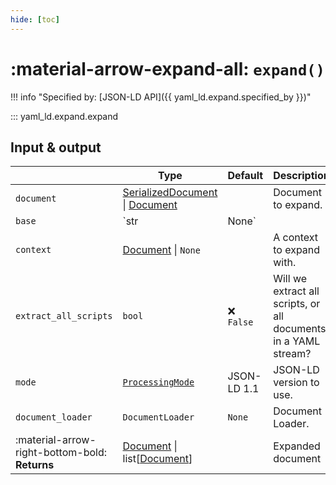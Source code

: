 ```yaml
---
hide: [toc]
---
```


# :material-arrow-expand-all: `expand()`

!!! info "Specified by: [JSON-LD API]({{ yaml_ld.expand.specified_by }})"

::: yaml_ld.expand.expand

## Input & output

|               | Type                                       | Default | Description |
|-----------------------|---------------------------------------------|-------------|---|
| `document`            | [SerializedDocument](/types/serialized-document/) \| [Document](/types/document/) |  | Document to expand.         |
| `base`                | `str | None`      | | The base IRI to use. |
| `context`             | [Document](/types/document/) \| `None` | | A context to expand with. |
| `extract_all_scripts` | `bool` | :x: `False` | Will we extract all scripts, or all documents in a YAML stream? |
| `mode`                | [`ProcessingMode`](/types/processing-mode/) | JSON-LD 1.1 | JSON-LD version to use. |
| `document_loader`     | `DocumentLoader`                           | `None` | Document Loader. |
| :material-arrow-right-bottom-bold: **Returns** | [Document](/types/document/) \| list[[Document](/types/document/)] | | Expanded document |

